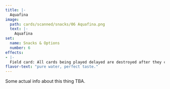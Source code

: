 ```yaml
---
title: |-
  Aquafina
image: 
  path: cards/scanned/snacks/06 Aquafina.png
  text: |-
    Aquafina
set:
  name: Snacks & Options
  number: 6
effects: 
- |-
  Field card: All cards being played delayed are destroyed after they come into effect
flavor-text: "pure water, perfect taste."
---
```

Some actual info about this thing TBA.
